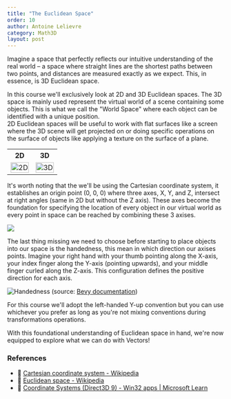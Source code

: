 ```yaml
---
title: "The Euclidean Space"
order: 10
author: Antoine Lelievre
category: Math3D 
layout: post
---
```


Imagine a space that perfectly reflects our intuitive understanding of the real world – a space where straight lines are the shortest paths between two points, and distances are measured exactly as we expect. This, in essence, is 3D Euclidean space.

In this course we'll exclusively look at 2D and 3D Euclidean spaces. The 3D space is mainly used represent the virtual world of a scene containing some objects. This is what we call the "World Space" where each object can be identified with a unique position.  
2D Euclidean spaces will be useful to work with flat surfaces like a screen where the 3D scene will get projected on or doing specific operations on the surface of objects like applying a texture on the surface of a plane.

<table>
  <tr><th>2D</th><th>3D</th></tr>
  <tr>
    <td><img src="/assets/Recordings/Euclidean%20Space%2000.png"  alt="2D" width = 100% height = 100% ></td>
    <td><img src="/assets/Recordings/Euclidean%20Space%2001.png"  alt="3D" width = 100% height = 100% ></td>
  </tr>
</table>

It's worth noting that the we'll be using the Cartesian coordinate system, it establishes an origin point (0, 0, 0) where three axes, X, Y, and Z, intersect at right angles (same in 2D but without the Z axis). These axes become the foundation for specifying the location of every object in our virtual world as every point in space can be reached by combining these 3 axises. 

![](/assets/Recordings/Euclidean%20Space%2002.gif)

The last thing missing we need to choose before starting to place objects into our space is the handedness, this mean in which direction our axises points. Imagine your right hand with your thumb pointing along the X-axis, your index finger along the Y-axis (pointing upwards), and your middle finger curled along the Z-axis. This configuration defines the positive direction for each axis.

![Handedness](/assets/Images/handedness.png) (source: [Bevy documentation](https://bevy-cheatbook.github.io/fundamentals/coords.html))

For this course we'll adopt the left-handed Y-up convention but you can use whichever you prefer as long as you're not mixing conventions during transformations operations.

With this foundational understanding of Euclidean space in hand, we're now equipped to explore what we can do with Vectors!

### References

- 📄 [Cartesian coordinate system - Wikipedia](https://en.wikipedia.org/wiki/Cartesian_coordinate_system)
- 📄 [Euclidean space - Wikipedia](https://en.wikipedia.org/wiki/Euclidean_space)
- 📄 [Coordinate Systems (Direct3D 9) - Win32 apps | Microsoft Learn](https://learn.microsoft.com/en-us/windows/win32/direct3d9/coordinate-systems)
